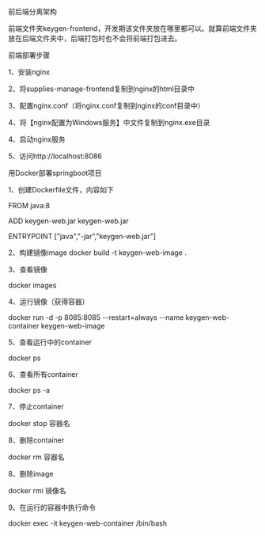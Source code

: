 前后端分离架构

前端文件夹keygen-frontend，开发期该文件夹放在哪里都可以。就算前端文件夹放在后端文件夹中，后端打包时也不会将前端打包进去。

前端部署步骤 

1、安装nginx 

2、将supplies-manage-frontend复制到nginx的html目录中 

3、配置nginx.conf（将nginx.conf复制到nginx的conf目录中） 

4、将【nginx配置为Windows服务】中文件复制到nginx.exe目录 

4、启动nginx服务 

5、访问http://localhost:8086 

用Docker部署springboot项目 

1、创建Dockerfile文件，内容如下 

FROM java:8 

ADD keygen-web.jar keygen-web.jar 

ENTRYPOINT ["java","-jar","keygen-web.jar"] 

2、构建镜像image 
docker build -t keygen-web-image . 

3、查看镜像 

docker images 

4、运行镜像（获得容器） 

docker run -d -p 8085:8085 --restart=always --name keygen-web-container keygen-web-image 

5、查看运行中的container 

docker ps 

6、查看所有container 

docker ps -a

7、停止container 

docker stop 容器名

8、删除container 

docker rm 容器名 

8、删除image 

docker rmi 镜像名 

9、在运行的容器中执行命令 

docker exec -it keygen-web-container /bin/bash

